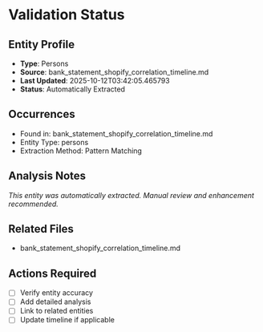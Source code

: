 # Validation Status

## Entity Profile
- **Type**: Persons
- **Source**: bank_statement_shopify_correlation_timeline.md
- **Last Updated**: 2025-10-12T03:42:05.465793
- **Status**: Automatically Extracted

## Occurrences
- Found in: bank_statement_shopify_correlation_timeline.md
- Entity Type: persons
- Extraction Method: Pattern Matching

## Analysis Notes
*This entity was automatically extracted. Manual review and enhancement recommended.*

## Related Files
- bank_statement_shopify_correlation_timeline.md

## Actions Required
- [ ] Verify entity accuracy
- [ ] Add detailed analysis
- [ ] Link to related entities
- [ ] Update timeline if applicable

